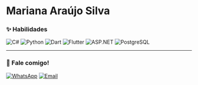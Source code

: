 # Mariana Araújo Silva
### ✨ Habilidades
![C#](https://img.shields.io/badge/C%23-d384a4?style=for-the-badge&logo=c-sharp&logoColor=white)
![Python](https://img.shields.io/badge/Python-F48FB1?style=for-the-badge&logo=python&logoColor=white)
![Dart](https://img.shields.io/badge/Dart-CE93D8?style=for-the-badge&logo=dart&logoColor=white)
![Flutter](https://img.shields.io/badge/Flutter-81D4FA?style=for-the-badge&logo=flutter&logoColor=white)
![ASP.NET](https://img.shields.io/badge/ASP.NET-9C27B0?style=for-the-badge&logo=dotnet&logoColor=white)
![PostgreSQL](https://img.shields.io/badge/PostgreSQL-F8BBD0?style=for-the-badge&logo=postgresql&logoColor=9C27B0)

---
### 💌 Fale comigo!
[![WhatsApp](https://img.shields.io/badge/WhatsApp-25D366?style=for-the-badge&logo=whatsapp&logoColor=white)](https://wa.me/5584988594714)
[![Email](https://img.shields.io/badge/Gmail-D14836?style=for-the-badge&logo=gmail&logoColor=white)](mailto:araujosl.mariana@gmail.com)
